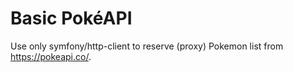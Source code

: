 Basic PokéAPI
=============

Use only symfony/http-client to reserve (proxy) Pokemon list from https://pokeapi.co/. 